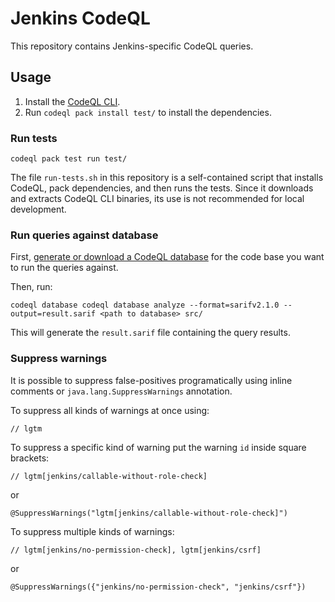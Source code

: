 # Jenkins CodeQL

This repository contains Jenkins-specific CodeQL queries.

## Usage

1. Install the [CodeQL CLI](https://github.com/github/codeql-cli-binaries/releases).
2. Run `codeql pack install test/` to install the dependencies.

### Run tests

    codeql pack test run test/

The file `run-tests.sh` in this repository is a self-contained script that installs CodeQL, pack dependencies, and then runs the tests.
Since it downloads and extracts CodeQL CLI binaries, its use is not recommended for local development.

### Run queries against database

First, [generate or download a CodeQL database](https://codeql.github.com/docs/codeql-cli/creating-codeql-databases/) for the code base you want to run the queries against.

Then, run:

    codeql database codeql database analyze --format=sarifv2.1.0 --output=result.sarif <path to database> src/

This will generate the `result.sarif` file containing the query results.

### Suppress warnings

It is possible to suppress false-positives programatically using inline comments or `java.lang.SuppressWarnings` annotation.

To suppress all kinds of warnings at once using:
```
// lgtm
```
To suppress a specific kind of warning put the warning `id` inside square brackets:
```
// lgtm[jenkins/callable-without-role-check]
```
or
```
@SuppressWarnings("lgtm[jenkins/callable-without-role-check]")
```
To suppress multiple kinds of warnings:
```
// lgtm[jenkins/no-permission-check], lgtm[jenkins/csrf]
```
or
```
@SuppressWarnings({"jenkins/no-permission-check", "jenkins/csrf"})
```
